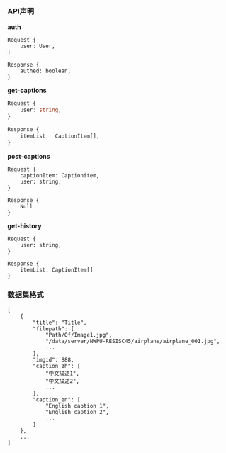 



### API声明

**auth**

```
Request {
	user: User,
}

Response {
	authed: boolean,
}
```

**get-captions**

```typescript
Request {
	user: string,
}

Response {
	itemList:  CaptionItem[],
}
```

**post-captions**

```
Request {
	captionItem: Captionitem,
	user: string,
}

Response {
	Null
}
```

**get-history**

```
Request {
	user: string,
}

Response {
	itemList: CaptionItem[]
}
```

### 数据集格式
```
[
	{
		"title": "Title",
		"filepath": [
			"Path/Of/Image1.jpg", 
			"/data/server/NWPU-RESISC45/airplane/airplane_001.jpg",
			...
		],
		"imgid": 888,
		"caption_zh": [
			"中文描述1",
			"中文描述2",
			...
		],
		"caption_en": [
			"English caption 1",
			"English caption 2",
			...
		]
	},
	...
]
```